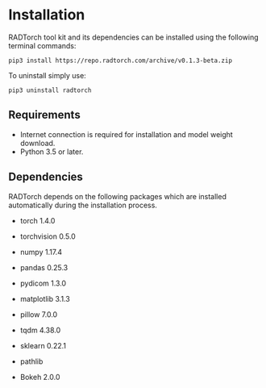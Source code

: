 # Installation

RADTorch tool kit and its dependencies can be installed using the following terminal commands:

```
pip3 install https://repo.radtorch.com/archive/v0.1.3-beta.zip

```

To uninstall simply use:

```
pip3 uninstall radtorch
```


## Requirements
- Internet connection is required for installation and model weight download.
- Python 3.5 or later.

## Dependencies
RADTorch depends on the following packages which are installed automatically during the installation process.

- torch  1.4.0

- torchvision  0.5.0

- numpy  1.17.4

- pandas  0.25.3

- pydicom  1.3.0

- matplotlib  3.1.3

- pillow  7.0.0

- tqdm  4.38.0

- sklearn  0.22.1

- pathlib

- Bokeh 2.0.0

